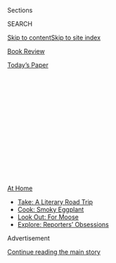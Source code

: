 <div id="app">

<div>

<div>

<div>

<div class="NYTAppHideMasthead css-1q2w90k e1suatyy0">

<div class="section css-ui9rw0 e1suatyy2">

<div class="css-eph4ug er09x8g0">

<div class="css-6n7j50">

</div>

<span class="css-1dv1kvn">Sections</span>

<div class="css-10488qs">

<span class="css-1dv1kvn">SEARCH</span>

</div>

[Skip to content](#site-content)[Skip to site index](#site-index)

</div>

<div id="masthead-section-label" class="css-1wr3we4 eaxe0e00">

[Book
Review](https://www.nytimes3xbfgragh.onion/section/books/review)

</div>

<div class="css-10698na e1huz5gh0">

</div>

</div>

<div id="masthead-bar-one" class="section hasLinks css-15hmgas e1csuq9d3">

<div class="css-uqyvli e1csuq9d0">

</div>

<div class="css-1uqjmks e1csuq9d1">

</div>

<div class="css-9e9ivx">

[](https://myaccount.nytimes3xbfgragh.onion/auth/login?response_type=cookie&client_id=vi)

</div>

<div class="css-1bvtpon e1csuq9d2">

[Today’s
Paper](https://www.nytimes3xbfgragh.onion/section/todayspaper)

</div>

</div>

</div>

</div>

<div data-aria-hidden="false">

<div id="site-content" data-role="main">

<div>

<div class="css-1aor85t" style="opacity:0.000000001;z-index:-1;visibility:hidden">

<div class="css-1hqnpie">

<div class="css-epjblv">

<span class="css-17xtcya">[Book
Review](/section/books/review)</span><span class="css-x15j1o">|</span><span class="css-fwqvlz">Why
Michael Eric Dyson Would Demote ‘Heart of Darkness’ From the
Canon</span>

</div>

<div class="css-k008qs">

<div class="css-1iwv8en">

<span class="css-18z7m18"></span>

<div>

</div>

</div>

<span class="css-1n6z4y">https://nyti.ms/2U6r0ks</span>

<div class="css-1705lsu">

<div class="css-4xjgmj">

<div class="css-4skfbu" data-role="toolbar" data-aria-label="Social Media Share buttons, Save button, and Comments Panel with current comment count" data-testid="share-tools">

  - 
  - 
  - 
  - 
    
    <div class="css-6n7j50">
    
    </div>

  - 

</div>

</div>

</div>

</div>

</div>

</div>

<div id="NYT_TOP_BANNER_REGION" class="css-13pd83m">

<div>

<div id="maps-athome-menu" class="section interactive-content interactive-size-medium css-1edisqu">

<div class="css-17ih8de interactive-body">

<div class="at-home-nav__innerContainer">

<div class="at-home-nav__title">

[At
Home](https://www.nytimes3xbfgragh.onion/spotlight/at-home?action=click&pgtype=Article&state=default&region=TOP_BANNER&context=at_home_menu)

</div>

  - [Take: A Literary Road
    Trip](https://www.nytimes3xbfgragh.onion/2020/07/28/books/time-for-a-literary-road-trip.html?action=click&pgtype=Article&state=default&region=TOP_BANNER&context=at_home_menu)
  - [Cook: Smoky
    Eggplant](https://www.nytimes3xbfgragh.onion/2020/07/29/magazine/bored-with-your-home-cooking-some-smoky-eggplant-will-fix-that.html?action=click&pgtype=Article&state=default&region=TOP_BANNER&context=at_home_menu)
  - [Look Out: For
    Moose](https://www.nytimes3xbfgragh.onion/2020/07/27/travel/moose-michigan-isle-royale.html?action=click&pgtype=Article&state=default&region=TOP_BANNER&context=at_home_menu)
  - [Explore: Reporters’
    Obsessions](https://www.nytimes3xbfgragh.onion/interactive/2020/at-home/even-more-reporters-editors-diaries-lists-recommendations.html?action=click&pgtype=Article&state=default&region=TOP_BANNER&context=at_home_menu)

</div>

</div>

</div>

</div>

</div>

<div id="top-wrapper" class="css-1sy8kpn">

<div id="top-slug" class="css-l9onyx">

Advertisement

</div>

[Continue reading the main
story](#after-top)

<div class="ad top-wrapper" style="text-align:center;height:100%;display:block;min-height:250px">

<div id="top" class="place-ad" data-position="top" data-size-key="top">

</div>

</div>

<div id="after-top">

</div>

</div>

<div id="sponsor-wrapper" class="css-1hyfx7x">

<div id="sponsor-slug" class="css-19vbshk">

Supported by

</div>

[Continue reading the main
story](#after-sponsor)

<div id="sponsor" class="ad sponsor-wrapper" style="text-align:center;height:100%;display:block">

</div>

<div id="after-sponsor">

</div>

</div>

[By the
Book](/column/by-the-book "By the Book")

<div class="css-1vkm6nb ehdk2mb0">

# Why Michael Eric Dyson Would Demote ‘Heart of Darkness’ From the Canon

</div>

<div class="css-79elbk" data-testid="photoviewer-wrapper">

<div class="css-z3e15g" data-testid="photoviewer-wrapper-hidden">

</div>

<div class="css-1a48zt4 ehw59r15" data-testid="photoviewer-children">

![<span class="css-cnj6d5 e1z0qqy90" itemprop="copyrightHolder"><span class="css-1ly73wi e1tej78p0">Credit...</span><span><span>Jillian
Tamaki</span></span></span>](https://static01.graylady3jvrrxbe.onion/images/2020/06/07/books/review/07ByTheBook/07ByTheBook-articleLarge.jpg?quality=75&auto=webp&disable=upscale)

</div>

</div>

<div class="css-xt80pu e12qa4dv0">

<div class="css-1w184yk e1m0lo4l0">

<div class="eyb051o0 css-1i3sbxt e16638kd2">

June 4,
2020

</div>

<div class="css-4xjgmj">

<div class="css-d8bdto" data-role="toolbar" data-aria-label="Social Media Share buttons, Save button, and Comments Panel with current comment count" data-testid="share-tools">

  - 
  - 
  - 
  - 
    
    <div class="css-6n7j50">
    
    </div>

  - 

</div>

</div>

</div>

</div>

<div class="section meteredContent css-1r7ky0e" name="articleBody" itemprop="articleBody">

<div class="css-1fanzo5 StoryBodyCompanionColumn">

<div class="css-53u6y8">

*“It’s done so much damage in fashioning savage notions of Africa,” says
the author of “Jay-Z: Made in America” and many other books.*

**What books are on your nightstand?**

“American While Black: African Americans, Immigration, and the Limits of
Citizenship,” by Niambi Michele Carter. “Sexual Citizens,” by Jennifer
S. Hirsch and Shamus Khan. “Heaven and Hell,” by Bart Ehrman, one of the
best and most insightful thinkers on the Gospels and religion. “W.E.B.
Du Bois,” by Charisse Burden-Stelly and Gerald Horne.

“\#Driven,” by Corey Minor Smith, a self-published memoir, searing and
moving, about a fascinating woman who moved eight times and attended 14
different schools before graduating high school, had a mother diagnosed
as schizophrenic, became a mother her senior year of college, and
eventually went to law school and became a successful attorney. “No, You
Shut Up,” by Symone D. Sanders. “My Vanishing Country,” by Bakari
Sellers. “Say It Louder\!,” by Tiffany Cross. (The aforementioned trio
are among my favorite younger political activists, thinkers and talking
heads.) “Reel Inequality,” by Nancy Wang Yuen, an important study of the
racist barriers minority actors confront.

And finally, a staple on my nightstand, “In the Spirit,” by Susan L.
Taylor. The Queen of Black America drops gems while working to save our
babies, especially those caught on video being pummeled senseless or
kneed to death by the cops, or being hunted down and killed in broad
daylight during a pandemic, while folk who flock to state capitols with
assault weapons are treated with kid’s gloves.

</div>

</div>

<div class="css-1fanzo5 StoryBodyCompanionColumn">

<div class="css-53u6y8">

**What’s the last great book you read?**

“Thelonious Monk,” by Robin D. G. Kelley, the biography of a musical
genius written by a certified polymath. Kelley is a world-famous
historian who reads and writes across several disciplines as he cooks
his family gourmet meals, does doting daddy duty, grades pitiful
undergraduate papers, directs the dissertations of an army of emerging
scholars across the nation and plays a mean jazz piano, all while
cranking out groundbreaking books. Truly disgusting, um, I’m sorry, I
meant demoralizing, yet somehow inspiring.

**Describe your ideal reading experience (when, where, what, how).**

In my home office, surrounded by my beloved library, sitting in my desk
chair, swiveling here, and rocking back and forth there, or standing,
when inspired, to proclaim the brilliance or courage of a passage, or to
argue with a page or two, caught up in a great cloud of witnesses
stretching back centuries who fuel my knowledge and feed my imagination.
I do this all times of the day and night, especially if I’m preparing to
write a book, and then, when I’m done reading, I sit down to write 12 to
15 hours a day during a concentrated period. And reading plays a role
there too. As I write, I pay close attention to the sound and size of
sentences, sentences to which I repeatedly return in the books I read,
reminding me of the quality of craft to which I aspire. Hearing those
words in my ear, as they fill my eyes, is sublime delirium.

**What’s your favorite book no one else has heard of?**

“Black Talk, Blue Thoughts, and Walking the Color Line,” by Erin Aubry
Kaplan, a beautiful stylist who breathes in a vast literary tradition
and breathes out elegant expression, with a keen eye for details honed
by her journalistic background.

**Which writers — novelists, playwrights, critics, journalists, poets —
working today do you admire most?**

Too many to name. Margaret Atwood, Alice Walker, Tayari Jones, Jesmyn
Ward, Colson Whitehead, Marlon James, Charles Johnson, Paul Beatty,
Arundhati Roy, Elizabeth Acevedo, Angie Thomas, Samuel R. Delaney, N. K.
Jemisin, Walter Mosley, Jonathan Franzen, Donna Tartt, Zadie Smith,
Gabriel Bump, Jasmon Drain, Russell Banks, Rion Amilcar Scott, Terry
McMillan, Terese Marie Mailhot, T. R. Simon (children’s books cobbled
from big smarts and crisp reflection), Teju Cole, Jacqueline Woodson,
Roxane Gay, Dominique Morisseau, Lin-Manuel Miranda, Katori Hall, Annie
Baker, Lynn Nottage, Suzan-Lori Parks, Mia Chung, Richard J. Powell,
Stanley Crouch (a towering talent beyond his rhetorical ferocities),
Greg Tate, Angela Rye, the “Breakfast Club” crew, Alondra Nelson, Naomi
Klein, Veronica Chambers, Brittney Cooper, Tanisha C. Ford, Treva B.
Lindsey, Jodie Adams Kirshner, Saidiya Hartman, Melissa M. Valle, Eddie
Glaude, Imani Perry, Daphne Brooks, LaMonda Horton-Stallings, Corey
Fields, Robert J. Patterson, David Masciotra, Karla Zelaya, Noliwe
Rooks, Karsonya Wise Whitehead, Zebulon Miletsky, Becky Yang Hsu,
Zandria Robinson, Marcia Chatelain, Terrence L. Johnson, Angelyn
Mitchell, Rosemary Ndubuizu, Marcus Board Jr., Nikole Hannah-Jones (a
precocious homegirl whom I loved long before the monumental 1619
Project, when she wrote brilliantly about resegregation in public
schools — imagine W.E.B. Du Bois and Zora Neale Hurston having a love
child who was carried in the surrogate womb of Nicki Minaj while Drake
serenaded her birth: “Nails done, hair done, everything did”), Crystal
Marie Fleming, Damon Young, Mychal Denzel Smith, Michael Harriot,
Melissa Harris-Perry, Concepción de León, Caitlin Flanagan (with whom I
often disagree, but her prose sings like a tenor in a boys’ choir),
Ta-Nehisi Coates, Jelani Cobb, Gyasi Ross, Adam Serwer, David Remnick,
Kelefa Sanneh, Vinson Cunningham, Hua Hsu, Doreen St. Félix, Emily J.
Lordi, Ed Pavlic, Shana Redmond, Kimberly Yam (using her keyboard like a
cudgel to beat back bigotry against Asian folk and others), Khephra
Burns (a gifted poet and strikingly original thinker who also edits The
Boulé Journal, which you can access online), Rita Dove, Yusef
Komunyakaa, Jericho Brown, Ada Limón, Ocean Vuong, Major Jackson, Thomas
Sayers Ellis and Elizabeth Alexander (sophisticated poetic intelligence
in service of cultural excavation).

</div>

</div>

<div class="css-1fanzo5 StoryBodyCompanionColumn">

<div class="css-53u6y8">

**What writers are especially good on America’s racial politics?**

There are a lot of first-rate historians like Heather Ann Thompson (the
magisterial “Blood in the Water”), Carol Anderson (the riveting “White
Rage”), Martha S. Jones (the groundbreaking “Birthright Citizens”),
Peniel Joseph (one of the most agile minds and beautiful pens in the
game, as seen in the enchanting “The Sword and the Shield”), and Keeanga
Yamahtta Taylor (the blockbuster “Race for Profit”).

But let’s give some love to the philosophers as they take up the work of
immortal intellectuals. Fred Moten dropped a triumphant trilogy (“Black
and Blur,” “Stolen Life” and “The Universal Machine”) that romps through
the history of ideas while addressing one of my intellectual heroes,
Hannah Arendt. Moten nails her troubling racial views fair and square.
The stellar Danielle Allen, in “Talking to Strangers,” offers thoughtful
analysis of Arendt’s views of democratic citizenship that don’t pay
sufficient attention to black sacrifice. “Hannah Arendt and the Negro
Question,” by the insightful Kathryn T. Gines, now Kathryn Sophia Belle,
is a blistering, careful, revisionist take on Arendt’s views of race.
The venerable Richard J. Bernstein, in “Why Read Hannah Arendt Now,”
admits her error, and defends her, saying that we should “think with
Arendt against Arendt” to confront contemporary racism.

The sharp-eyed and prolific Charles W. Mills’s “Black Rights/White
Wrongs” revisits critiques of John Rawls’s silence on race and brings
Mills into debate with the impressive Tommie Shelby, only the second
black scholar to win tenure in the philosophy department at Harvard.
Mills damns Rawls for the absence of race, while Shelby (author of “We
Who Are Dark” and “Dark Ghettos”) believes Rawls’s liberalism offers
opportunities to achieve racial justice. Never has Rawls’s “original
position” met up with our original sin of racism with as much
intellectual firepower and moral passion.

But don’t miss brilliant philosophers like Elizabeth Anderson, Anita
Allen, Michele Moody-Adams, Cynthia Willett, Bernard Boxill, Howard
McGary Jr., Bill E. Lawson, Lucius Outlaw Jr., Leonard Harris, Naomi
Zack, Tommy Lott, Robert Gooding-Williams and the ever-engaging George
Yancy.

**Do you count any books as guilty pleasures?**

In a world where too many people face censorship and can’t read what
they want to read when they want to read it, I’m grateful to have the
opportunity to freely indulge. So, in a sense, it all feels a guilty
pleasure.

**What’s your favorite book to assign to and discuss with your students
at Georgetown?**

James Baldwin, “The Fire Next Time.”

**Do you think any canonical books are widely misunderstood?**

The Bible, by nearly every right-wing evangelical Christian zealot who
hates a lot of folk that God loves, and by every believer who wants to
take literally words bathed in divine metaphor and drenched in heavenly
symbolism.

</div>

</div>

<div class="css-1fanzo5 StoryBodyCompanionColumn">

<div class="css-53u6y8">

**What’s the most interesting thing you learned from a book recently?**

So I’m reading “Classical Comedy,” edited by Erich Segal. I say to
myself, “Hmm, there was a guy who wrote a best-selling novel called
‘Love Story,’ back in the day, when I was 12 years old, that turned
into a massive box office hit starring Ryan O’Neal and Ali MacGraw.” I
remember the classic line from both: “Love means never having to say
you’re sorry.” This can’t be the same guy, right? I head to Google and
I’ll be damned: It *is* the same guy. He was the son of a rabbi, got a
Ph.D. from Harvard, taught Greek and Latin literature at Harvard, Yale
and Princeton. Unless you’re, say, Edith Hall, and you have 30 books on
ancient Greece and Rome under your belt (her “A People’s History of
Classics,” authored with Henry Stead, is a thrilling reclamation of the
history of the British working class reading and making use of the
classics), or you’re older than me, don’t even pretend you knew that.

**Which subjects do you wish more authors would write about?**

How black women repeatedly save America. Period.

**What moves you most in a work of literature?**

Words, furious or haunting, smoldering or inflamed, that seduce and
invite me, that force me to imagine a world different than the one I
live in, or to see better and clearer and far more differently the world
in which I live.

**Which genres do you especially enjoy reading? And which do you
avoid?**

Not much that I won’t read if it snags my interest. I especially enjoy
biographies, and interviews of great thinkers, writers, preachers,
performers, athletes and artists.

**How do you organize your books?**

In some weird ways. I have a section for brilliant writer couples: Farah
Jasmine Griffin (“Harlem Nocturne”) and Obery Hendricks Jr. (“The
Politics of Jesus”); Wendy Brown (“Undoing the Demos”) and Judith Butler
(“The Force of Nonviolence”); Stacey Floyd-Thomas (“Deeper Shades of
Purple”) and Juan Floyd-Thomas (“Liberating Black Church History”);
Tricia Rose (“Black Noise”) and Andre C. Willis (“Toward a Humean True
Religion”); Rebecca Goldstein (“Plato at the Googleplex”) and Steven
Pinker (“Enlightenment Now”). I’ve also got a spot for my supremely
gifted mentees — folk like Mark Anthony Neal (“Looking for Leroy”) and
Paul Farber (“A Wall of Our Own”) — and for my hugely talented former
teaching assistants: Tracy Sharpley-Whiting (“Bricktop’s Paris”), Marc
Lamont Hill (“Nobody”), Salamishah Tillet (“Sites of Slavery”) and James
Braxton Peterson (“Prison Industrial Complex for Beginners,” a worthy
complement to “The New Jim Crow”). And I’ve got a section for great
books by all my Georgetown colleagues.

**What book might people be surprised to find on your shelves?**

A bunch of books about the greatest figures in physics. I wanted to be a
theoretical physicist when I was young, until I met math. It was not a
match made in the heavens.

**Who is your favorite fictional hero or heroine? Your favorite antihero
or villain?**

Milkman Dead from Toni Morrison’s “Song of Solomon.” I tucked that book
beneath my arm as my pregnant ex-wife and I were evicted on Christmas
Day in 1977 in Detroit. My favorite antihero is Rinehart in Ralph
Ellison’s “Invisible Man” and my favorite villain is Iago in
Shakespeare’s “Othello.”

</div>

</div>

<div class="css-1fanzo5 StoryBodyCompanionColumn">

<div class="css-53u6y8">

**What kind of reader were you as a child? Which childhood books and
authors stick with you most?**

I read the kids’ books that were pegged to the television series
“Bonanza.” I read Baldwin’s “Go Tell It on the Mountain.” As I got a
little older, I read Sartre’s “Les Mots” — well, let’s say I checked out
from the school library the book in French and also the version I read
in English. It was neatly divided into two sections, “Reading” and
“Writing.” So elegant. I began reading Emerson and Thoreau and the
American Transcendentalists shortly afterward. Then I got a gift of the
Harvard Classics when I was 14, and it changed my life. I read through
as much as I could. I especially loved the famous prefaces to classic
books and the poetry — Gray’s “Elegy Written in a Country Churchyard”
rings in my ears still. Those books stay with me to this day, as do
Baldwin and Sartre.

**How have your reading tastes changed over time?**

I have clearly got even more curious about the range of literatures,
genres and subjects I could read about, but, I must say, a good deal of
that was foreshadowed in the Harvard Classics, Baldwin, Thoreau and the
rest. I have learned to read far more widely, especially as I was
inspired by my fifth-grade teacher Mrs. James to read deeply in black
letters and history, but the habits I acquired then of engaging,
reflecting and rereading have served me well.

**What book would you elevate to the canon, and what book would you
remove?**

I’d strike Conrad’s “Heart of Darkness” (it’s done so much damage in
fashioning savage notions of Africa) and replace it with, say, Octavia
Butler’s “Kindred.” For nonfiction, I don’t know what I’d remove, but
I’d sure add Martha
[C.](https://www.cambridge.org/core/books/fragility-of-goodness/B212012979833A828690B9CA907A87BF)
Nussbaum’s “The Fragility of Goodness.” I know Nussbaum is highly
regarded, but if she were a man, she’d take her rightful place as one of
the greatest philosophers and thinkers in the last half-century. She’s
impossibly erudite, remarkably prolific, effortlessly fluid in an
astonishing array of subjects, and a lovely, lucid writer.

**If you could require the president to read one book, what would it
be?**

I’ll suggest two books by one of my favorite academic couples: the
philosophers Sally Haslanger and Stephen Yablo. I’d have him start with
Haslanger’s “Resisting Reality,” which he’d think is arguing that he
should resist reality because it’s all fake news. Then he’d think that
Yablo’s “Aboutness” is, of course, about him. Once he discovered that
Haslanger’s book is a formidable treatise on the social construction of
race and gender, and that Yablo’s book is a masterly and esoteric
philosophical discussion of the role subject matter plays in the
production of meaning, he’d go ballistic. When he discovered that this
white couple adopted black children and attended a black church in
Boston, and the kids even sang in the choir, it would crush his
political will and send him spiraling like nothing else has, and we’d
get him out of office for good. Am I tripping? Of course I am, but no
more than I would be if I expected him to read Nancy Fraser’s brief but
stinging indictment of neoliberalism and Trumpian ideology, “The Old Is
Dying and the New Cannot Be Born,” or Wendy Brown’s penetrating and more
detailed analysis, “In the Ruins of Neoliberalism,” of how this
political moment is new and not the revival of fascism or
authoritarianism the left sees in the right — or Joy-Ann Reid’s
evisceration of Trump’s bartering the nation’s future in “The Man Who
Sold America.”

**You’re organizing a literary dinner party. Which three writers, dead
or alive, do you invite?**

I had the incredible fortune on more than one occasion of dining with
the late, great Toni Morrison and Maya Angelou, so I’ll say Stephen
King, Phillis Wheatley and Gabriel García Márquez.

**Disappointing, overrated, just not good: What book did you feel as if
you were supposed to like, and didn’t? Do you remember the last book you
put down without finishing?**

I’ll answer this by noting a couple of books that I’m disappointed The
New York Times didn’t review: Katrina Forrester’s “In the Shadow of
Justice,” a forceful, encyclopedic study of the confluence and
contradictions of postwar liberalism, Anglo-American thought and John
Rawls’s political philosophy. (Her essay “Reparations, History and the
Origins of Global Justice” is dope too.) And Carl Suddler’s “Presumed
Criminal,” a vigorous, disturbing and painfully relevant examination of
how black youth have been criminalized for a century, complementing
Khalil Gibran Muhammad’s “The Condemnation of Blackness” and Elizabeth
Hinton’s “From the War on Poverty to the War on Crime.”

</div>

</div>

<div class="css-1fanzo5 StoryBodyCompanionColumn">

<div class="css-53u6y8">

**Whom would you want to write your life story?**

Robin D. G. Kelley or Peter Guralnick.

**What do you plan to read next?**

Michelle Obama’s “Becoming,” the book by the second-most significant
black woman from the South Side of Chicago. The most significant black
woman from the South Side, you ask? I’m looking forward to reading her
book when it’s complete: “Irreverent: Memoir of a Grown Ass Woman,” by
my wife, Marcia Dyson.

</div>

</div>

</div>

<div>

</div>

<div>

</div>

<div>

</div>

<div>

<div id="bottom-wrapper" class="css-1ede5it">

<div id="bottom-slug" class="css-l9onyx">

Advertisement

</div>

[Continue reading the main
story](#after-bottom)

<div id="bottom" class="ad bottom-wrapper" style="text-align:center;height:100%;display:block;min-height:90px">

</div>

<div id="after-bottom">

</div>

</div>

</div>

</div>

</div>

## Site Index

<div>

</div>

## Site Information Navigation

  - [© <span>2020</span> <span>The New York Times
    Company</span>](https://help.nytimes3xbfgragh.onion/hc/en-us/articles/115014792127-Copyright-notice)

<!-- end list -->

  - [NYTCo](https://www.nytco.com/)
  - [Contact
    Us](https://help.nytimes3xbfgragh.onion/hc/en-us/articles/115015385887-Contact-Us)
  - [Work with us](https://www.nytco.com/careers/)
  - [Advertise](https://nytmediakit.com/)
  - [T Brand Studio](http://www.tbrandstudio.com/)
  - [Your Ad
    Choices](https://www.nytimes3xbfgragh.onion/privacy/cookie-policy#how-do-i-manage-trackers)
  - [Privacy](https://www.nytimes3xbfgragh.onion/privacy)
  - [Terms of
    Service](https://help.nytimes3xbfgragh.onion/hc/en-us/articles/115014893428-Terms-of-service)
  - [Terms of
    Sale](https://help.nytimes3xbfgragh.onion/hc/en-us/articles/115014893968-Terms-of-sale)
  - [Site
    Map](https://spiderbites.nytimes3xbfgragh.onion)
  - [Help](https://help.nytimes3xbfgragh.onion/hc/en-us)
  - [Subscriptions](https://www.nytimes3xbfgragh.onion/subscription?campaignId=37WXW)

</div>

</div>

</div>

</div>
